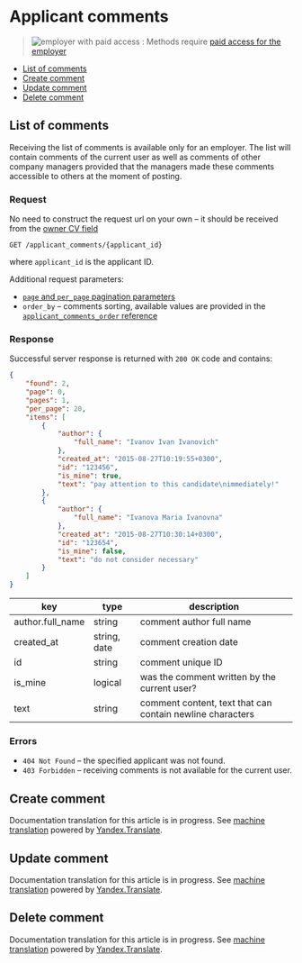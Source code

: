 # Applicant comments

> <img src="http://hhru.github.io/api/badges/emp_paid.png" alt="employer with paid access" /> : Methods require [paid access for the employer](employer_payable_methods.md)

* [List of comments](#list)
* [Create comment](#add_comment)
* [Update comment](#edit_comment)
* [Delete comment](#delete_comment)

<a name="list"></a>
## List of comments

Receiving the list of comments is available only for an employer. The list will
contain comments of the current user as well as comments of other company
managers provided that the managers made these comments accessible to others at
the moment of posting.


### Request

No need to construct the request url on your own – it should be received from
the [owner CV field](resumes.md#owner-field)

`GET /applicant_comments/{applicant_id}`

where `applicant_id` is the applicant ID.

Additional request parameters:

* [`page` and `per_page` pagination parameters](general.md#pagination)
* `order_by` – comments sorting, available values are provided in the
  [`applicant_comments_order` reference](dictionaries.md)


### Response

Successful server response is returned with `200 OK` code and contains:

```json
{
    "found": 2,
    "page": 0,
    "pages": 1,
    "per_page": 20,
    "items": [
        {
            "author": {
                "full_name": "Ivanov Ivan Ivanovich"
            },
            "created_at": "2015-08-27T10:19:55+0300",
            "id": "123456",
            "is_mine": true,
            "text": "pay attention to this candidate\nimmediately!"
        },
        {
            "author": {
                "full_name": "Ivanova Maria Ivanovna"
            },
            "created_at": "2015-08-27T10:30:14+0300",
            "id": "123654",
            "is_mine": false,
            "text": "do not consider necessary"
        }
    ]
}
```

key| type| description
-----|-----|---------
author.full_name| string| comment author full name
created_at| string, date| comment creation date
id| string| comment unique ID
is_mine| logical| was the comment written by the current user?
text| string| comment content, text that can contain newline characters

### Errors

* `404 Not Found` – the specified applicant was not found.
* `403 Forbidden` – receiving comments is not available for the current user.


<a name="add_comment"></a>
## Create comment

Documentation translation for this article is in progress.
See
[machine translation](https://z5h64q92x9.net/proxy_u/ru-en.en/http/hhru.github.io/api/rendered-docs/docs/applicant_comments.md.html#add_comment) powered by
[Yandex.Translate](https://translate.yandex.com/translate).


<a name="edit_comment"></a>
## Update comment

Documentation translation for this article is in progress.
See
[machine translation](https://z5h64q92x9.net/proxy_u/ru-en.en/http/hhru.github.io/api/rendered-docs/docs/applicant_comments.md.html#edit_comment) powered by
[Yandex.Translate](https://translate.yandex.com/translate).


<a name="delete_comment"></a>
## Delete comment

Documentation translation for this article is in progress.
See
[machine translation](https://z5h64q92x9.net/proxy_u/ru-en.en/http/hhru.github.io/api/rendered-docs/docs/applicant_comments.md.html#delete_comment) powered by
[Yandex.Translate](https://translate.yandex.com/translate).

